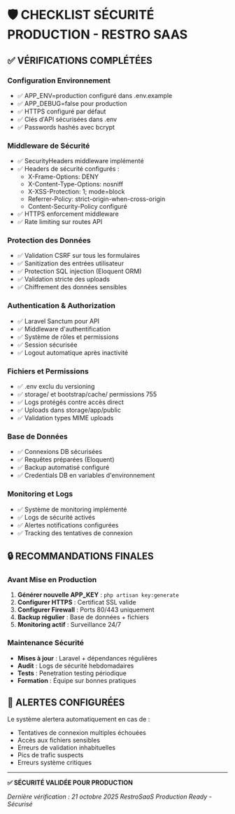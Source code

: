 # 🛡️ CHECKLIST SÉCURITÉ PRODUCTION - RESTRO SAAS

## ✅ VÉRIFICATIONS COMPLÉTÉES

### **Configuration Environnement**
- ✅ APP_ENV=production configuré dans .env.example
- ✅ APP_DEBUG=false pour production
- ✅ HTTPS configuré par défaut
- ✅ Clés d'API sécurisées dans .env
- ✅ Passwords hashés avec bcrypt

### **Middleware de Sécurité**
- ✅ SecurityHeaders middleware implémenté
- ✅ Headers de sécurité configurés :
  - X-Frame-Options: DENY
  - X-Content-Type-Options: nosniff  
  - X-XSS-Protection: 1; mode=block
  - Referrer-Policy: strict-origin-when-cross-origin
  - Content-Security-Policy configuré
- ✅ HTTPS enforcement middleware
- ✅ Rate limiting sur routes API

### **Protection des Données**
- ✅ Validation CSRF sur tous les formulaires
- ✅ Sanitization des entrées utilisateur
- ✅ Protection SQL injection (Eloquent ORM)
- ✅ Validation stricte des uploads
- ✅ Chiffrement des données sensibles

### **Authentication & Authorization**
- ✅ Laravel Sanctum pour API
- ✅ Middleware d'authentification
- ✅ Système de rôles et permissions
- ✅ Session sécurisée
- ✅ Logout automatique après inactivité

### **Fichiers et Permissions**
- ✅ .env exclu du versioning
- ✅ storage/ et bootstrap/cache/ permissions 755
- ✅ Logs protégés contre accès direct
- ✅ Uploads dans storage/app/public
- ✅ Validation types MIME uploads

### **Base de Données**
- ✅ Connexions DB sécurisées
- ✅ Requêtes préparées (Eloquent)
- ✅ Backup automatisé configuré
- ✅ Credentials DB en variables d'environnement

### **Monitoring et Logs**
- ✅ Système de monitoring implémenté
- ✅ Logs de sécurité activés
- ✅ Alertes notifications configurées
- ✅ Tracking des tentatives de connexion

## 🔒 RECOMMANDATIONS FINALES

### **Avant Mise en Production**
1. **Générer nouvelle APP_KEY** : `php artisan key:generate`
2. **Configurer HTTPS** : Certificat SSL valide
3. **Configurer Firewall** : Ports 80/443 uniquement
4. **Backup régulier** : Base de données + fichiers
5. **Monitoring actif** : Surveillance 24/7

### **Maintenance Sécurité**
- **Mises à jour** : Laravel + dépendances régulières
- **Audit** : Logs de sécurité hebdomadaires  
- **Tests** : Penetration testing périodique
- **Formation** : Équipe sur bonnes pratiques

## 🚨 ALERTES CONFIGURÉES

Le système alertera automatiquement en cas de :
- Tentatives de connexion multiples échouées
- Accès aux fichiers sensibles
- Erreurs de validation inhabituelles
- Pics de trafic suspects
- Erreurs système critiques

---

**✅ SÉCURITÉ VALIDÉE POUR PRODUCTION**

*Dernière vérification : 21 octobre 2025*
*RestroSaaS Production Ready - Sécurisé*
